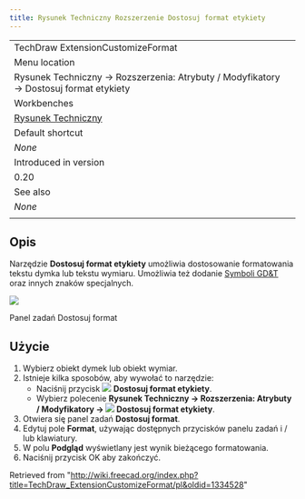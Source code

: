 ```yaml
---
title: Rysunek Techniczny Rozszerzenie Dostosuj format etykiety
---
```

|  |
| --- |
| TechDraw ExtensionCustomizeFormat |
| Menu location |
| Rysunek Techniczny → Rozszerzenia: Atrybuty / Modyfikatory → Dostosuj format etykiety |
| Workbenches |
| [Rysunek Techniczny](/TechDraw_Workbench/pl "TechDraw Workbench/pl") |
| Default shortcut |
| *None* |
| Introduced in version |
| 0.20 |
| See also |
| *None* |
|  |

## Opis

Narzędzie **Dostosuj format etykiety** umożliwia dostosowanie formatowania tekstu dymka lub tekstu wymiaru. Umożliwia też dodanie [Symboli GD&T](/TechDraw_Geometric_dimensioning_and_tolerancing/pl "TechDraw Geometric dimensioning and tolerancing/pl") oraz innych znaków specjalnych.

![](/images/TechDraw_ExtensionCustomizeFormatExample.png)

Panel zadań Dostosuj format

## Użycie

1. Wybierz obiekt dymek lub obiekt wymiar.
2. Istnieje kilka sposobów, aby wywołać to narzędzie:
   * Naciśnij przycisk ![](/images/TechDraw_ExtensionCustomizeFormat.svg) **Dostosuj format etykiety**.
   * Wybierz polecenie **Rysunek Techniczny → Rozszerzenia: Atrybuty / Modyfikatory → ![](/images/TechDraw_ExtensionCustomizeFormat.svg) Dostosuj format etykiety**.
3. Otwiera się panel zadań **Dostosuj format**.
4. Edytuj pole **Format**, używając dostępnych przycisków panelu zadań i / lub klawiatury.
5. W polu **Podgląd** wyświetlany jest wynik bieżącego formatowania.
6. Naciśnij przycisk OK aby zakończyć.

Retrieved from "<http://wiki.freecad.org/index.php?title=TechDraw_ExtensionCustomizeFormat/pl&oldid=1334528>"